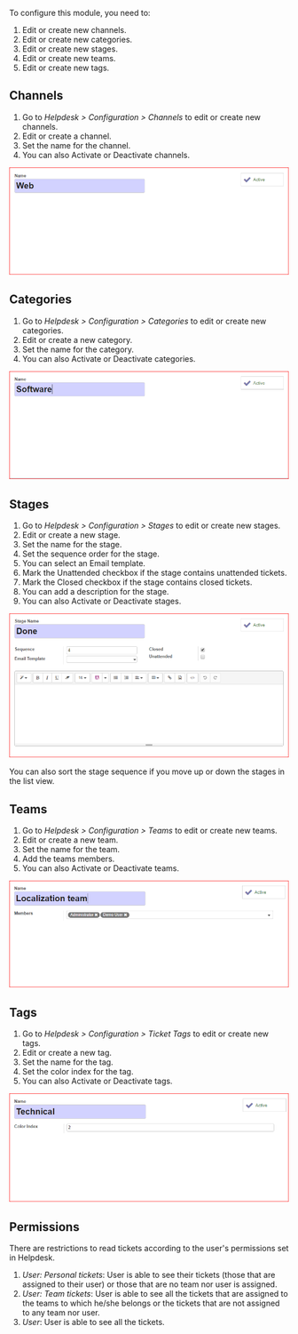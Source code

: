 To configure this module, you need to:

1.  Edit or create new channels.
2.  Edit or create new categories.
3.  Edit or create new stages.
4.  Edit or create new teams.
5.  Edit or create new tags.

## Channels

1.  Go to *Helpdesk \> Configuration \> Channels* to edit or create new
    channels.
2.  Edit or create a channel.
3.  Set the name for the channel.
4.  You can also Activate or Deactivate channels.

![](../static/description/Channels.PNG)

## Categories

1.  Go to *Helpdesk \> Configuration \> Categories* to edit or create
    new categories.
2.  Edit or create a new category.
3.  Set the name for the category.
4.  You can also Activate or Deactivate categories.

![](../static/description/Categories.PNG)

## Stages

1.  Go to *Helpdesk \> Configuration \> Stages* to edit or create new
    stages.
2.  Edit or create a new stage.
3.  Set the name for the stage.
4.  Set the sequence order for the stage.
5.  You can select an Email template.
6.  Mark the Unattended checkbox if the stage contains unattended
    tickets.
7.  Mark the Closed checkbox if the stage contains closed tickets.
8.  You can add a description for the stage.
9.  You can also Activate or Deactivate stages.

![](../static/description/Stages.PNG)

You can also sort the stage sequence if you move up or down the stages
in the list view.

## Teams

1.  Go to *Helpdesk \> Configuration \> Teams* to edit or create new
    teams.
2.  Edit or create a new team.
3.  Set the name for the team.
4.  Add the teams members.
5.  You can also Activate or Deactivate teams.

![](../static/description/Teams.PNG)

## Tags

1.  Go to *Helpdesk \> Configuration \> Ticket Tags* to edit or create
    new tags.
2.  Edit or create a new tag.
3.  Set the name for the tag.
4.  Set the color index for the tag.
5.  You can also Activate or Deactivate tags.

![](../static/description/Tags.PNG)

## Permissions

There are restrictions to read tickets according to the user's
permissions set in Helpdesk.

1.  *User: Personal tickets*: User is able to see their tickets (those
    that are assigned to their user) or those that are no team nor user
    is assigned.
2.  *User: Team tickets*: User is able to see all the tickets that are
    assigned to the teams to which he/she belongs or the tickets that
    are not assigned to any team nor user.
3.  *User*: User is able to see all the tickets.
